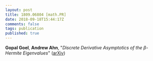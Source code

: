 ```yaml
---
layout: post
title: 1809.06804 [math.PR]
date: 2018-09-18T15:44:17Z
comments: false
tags: publication
published: true
---
```


<b>Gopal Goel</b>, <b>Andrew Ahn</b>, "<i>Discrete Derivative Asymptotics of the $β$-Hermite Eigenvalues</i>" ([arXiv](http://arxiv.org/abs/1809.06804v2))
